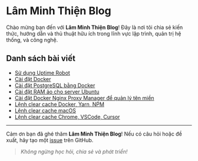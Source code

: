# Lâm Minh Thiện Blog

Chào mừng bạn đến với **Lâm Minh Thiện Blog**! Đây là nơi tôi chia sẻ kiến thức, hướng dẫn và thủ thuật hữu ích trong lĩnh vực lập trình, quản trị hệ thống, và công nghệ.

## Danh sách bài viết

- [Sử dụng Uptime Robot](./uptime-robot.md)
- [Cài đặt Docker](./cai-dat-docker.md)
- [Cài đặt PostgreSQL bằng Docker](./cai-dat-database-postgresql-qua-docker.md)
- [Cài đặt RAM ảo cho server Ubuntu](./cai-dat-ram-ao-cho-server-ubuntu.md)
- [Cài đặt Docker Nginx Proxy Manager để quản lý tên miền](./cai-dat-docker-nginx-proxy-manager.md)
- [Lệnh clear cache Docker, Yarn, NPM](./lenh-clear-cache-docker-yarn-npm.md)
- [Lệnh clear cache macOS](./lenh-clear-cache-macos.md)
- [Lệnh clear cache Chrome, VSCode, Cursor](./lenh-clear-cache-chrome-vscode-cursor.md)
---

Cảm ơn bạn đã ghé thăm **Lâm Minh Thiện Blog**! Nếu có câu hỏi hoặc đề xuất, hãy tạo một [issue](https://github.com/username/repository/issues) trên GitHub.

> *Không ngừng học hỏi, chia sẻ và phát triển!*
